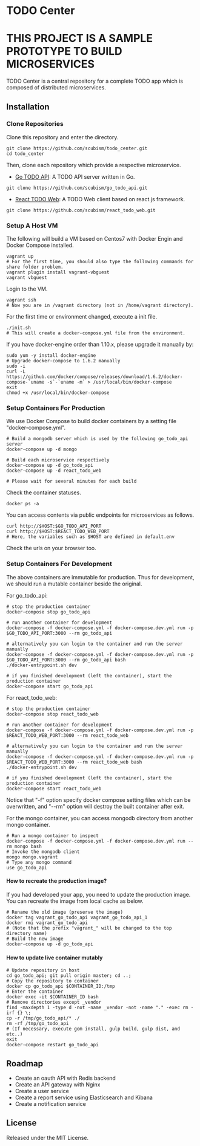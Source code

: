 # TODO Center

# THIS PROJECT IS A SAMPLE PROTOTYPE TO BUILD MICROSERVICES

TODO Center is a central repository for a complete TODO app which is composed of distributed microservices.

## Installation

### Clone Repositories

Clone this repository and enter the directory.

```
git clone https://github.com/scubism/todo_center.git
cd todo_center
```

Then, clone each repository which provide a respective microservice.

- [Go TODO API](https://github.com/scubism/go_todo_api): A TODO API server written in Go.

```
git clone https://github.com/scubism/go_todo_api.git
```

- [React TODO Web](https://github.com/scubism/react_todo_web): A TODO Web client based on react.js framework.

```
git clone https://github.com/scubism/react_todo_web.git
```

### Setup A Host VM

The following will build a VM based on Centos7 with Docker Engin and Docker Compose installed.

```
vagrant up
# For the first time, you should also type the following commands for share folder problem.
vagrant plugin install vagrant-vbguest
vagrant vbguest
```


Login to the VM.

```
vagrant ssh
# Now you are in /vagrant directory (not in /home/vagrant directory).
```

For the first time or environment changed, execute a init file.

```
./init.sh
# This will create a docker-compose.yml file from the environment.
```

If you have docker-engine order than 1.10.x, please upgrade it manually by:
```
sudo yum -y install docker-engine
# Upgrade docker-compose to 1.6.2 manually
sudo -i
curl -L https://github.com/docker/compose/releases/download/1.6.2/docker-compose-`uname -s`-`uname -m` > /usr/local/bin/docker-compose
exit
chmod +x /usr/local/bin/docker-compose
```

### Setup Containers For Production

We use Docker Compose to build docker containers by a setting file "docker-compose.yml".

```
# Build a mongodb server which is used by the following go_todo_api server
docker-compose up -d mongo

# Build each microservice respectively
docker-compose up -d go_todo_api
docker-compose up -d react_todo_web

# Please wait for several minutes for each build
```

Check the container statuses.

```
docker ps -a
```

You can access contents via public endpoints for microservices as follows.

```
curl http://$HOST:$GO_TODO_API_PORT
curl http://$HOST:$REACT_TODO_WEB_PORT
# Here, the variables such as $HOST are defined in default.env
```

Check the urls on your browser too.

### Setup Containers For Development

The above containers are immutable for production.
Thus for development, we should run a mutable container beside the original.

For go_todo_api:

```
# stop the production container
docker-compose stop go_todo_api

# run another container for development
docker-compose -f docker-compose.yml -f docker-compose.dev.yml run -p $GO_TODO_API_PORT:3000 --rm go_todo_api

# alternatively you can login to the container and run the server manually
docker-compose -f docker-compose.yml -f docker-compose.dev.yml run -p $GO_TODO_API_PORT:3000 --rm go_todo_api bash
./docker-entrypoint.sh dev

# if you finished development (left the container), start the production container
docker-compose start go_todo_api
```


For react_todo_web:

```
# stop the production container
docker-compose stop react_todo_web

# run another container for development
docker-compose -f docker-compose.yml -f docker-compose.dev.yml run -p $REACT_TODO_WEB_PORT:3000 --rm react_todo_web

# alternatively you can login to the container and run the server manually
docker-compose -f docker-compose.yml -f docker-compose.dev.yml run -p $REACT_TODO_WEB_PORT:3000 --rm react_todo_web bash
./docker-entrypoint.sh dev

# if you finished development (left the container), start the production container
docker-compose start react_todo_web
```

Notice that "-f" option specify docker compose setting files which can be overwritten, and "--rm" option will destroy the built container after exit.

For the mongo container, you can access mongodb directory from another mongo container.

```
# Run a mongo container to inspect
docker-compose -f docker-compose.yml -f docker-compose.dev.yml run --rm mongo bash
# Invoke the mongodb client
mongo mongo.vagrant
# Type any mongo command
use go_todo_api
```

#### How to recreate the production image?

If you had developed your app, you need to update the production image.
You can recreate the image from local cache as below.

```
# Rename the old image (preserve the image)
docker tag vagrant_go_todo_api vagrant_go_todo_api_1
docker rmi vagrant_go_todo_api
# (Note that the prefix "vagrant_" will be changed to the top directory name)
# Build the new image
docker-compose up -d go_todo_api
```

#### How to update live container mutably

```
# Update repository in host
cd go_todo_api; git pull origin master; cd ..;
# Copy the repository to container
docker cp go_todo_api $CONTAINER_ID:/tmp
# Enter the container
docker exec -it $CONTAINER_ID bash
# Remove directories except _vendor
find -maxdepth 1 -type d -not -name _vendor -not -name "." -exec rm -irf {} \;
cp -r /tmp/go_todo_api/* ./
rm -rf /tmp/go_todo_api
# (If necessary, execute gom install, gulp build, gulp dist, and etc..)
exit
docker-compose restart go_todo_api
```

## Roadmap

- Create an oauth API with Redis backend
- Create an API gateway with Nginx
- Create a user service
- Create a report service using Elasticsearch and Kibana
- Create a notification service


## License

Released under the MIT License.
